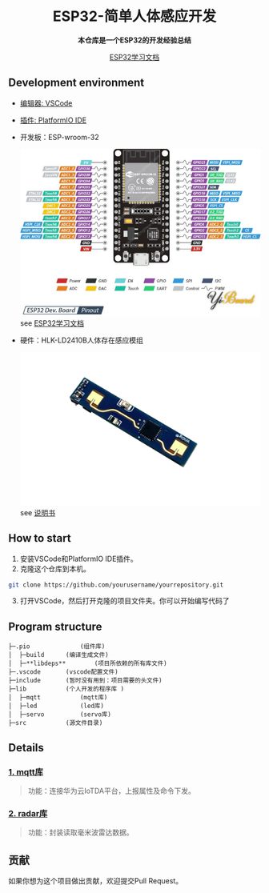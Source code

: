<h1 align="center" >ESP32-简单人体感应开发</h1>

<div align="center">
  <p>
    <strong>本仓库是一个ESP32的开发经验总结</strong><br>

[ESP32学习文档](https://lceda001.feishu.cn/wiki/RpCAw65FsiHfKSkFVV6ckdPjnlf)
  </p>
</div>

## Development environment

- [编辑器: VSCode](https://code.visualstudio.com/)
- [插件: PlatformIO IDE](https://marketplace.visualstudio.com/items?itemName=platformio.platformio-ide)
- 开发板：ESP-wroom-32

    ![esp32_pic](ESP32_pin.jpg) 
    see [ESP32学习文档](https://lceda001.feishu.cn/wiki/RpCAw65FsiHfKSkFVV6ckdPjnlf)
- 硬件：HLK-LD2410B人体存在感应模组

    ![LD2401B_pic](LD2410B.png) 
    see [说明书](/HLK%20LD2410B生命存在感应模组说明书%20V1.07.pdf)


## How to start

1. 安装VSCode和PlatformIO IDE插件。
2. 克隆这个仓库到本机。

```bash
git clone https://github.com/yourusername/yourrepository.git
``` 
3. 打开VSCode，然后打开克隆的项目文件夹。你可以开始编写代码了


## Program structure

```
├─.pio	    	    (组件库)
│  ├─build		(编译生成文件)
│  ├─**libdeps**	    (项目所依赖的所有库文件)
├─.vscode		(vscode配置文件)
├─include		(暂时没有用到：项目需要的头文件)
├─lib			(个人开发的程序库 )
│  ├─mqtt		    (mqtt库)
│  ├─led    		(led库)
│  ├─servo	    	(servo库)
├─src			(源文件目录)

```

## Details

### [1. mqtt库](./lib/mqtt)
> 功能：连接华为云IoTDA平台，上报属性及命令下发。

### [2. radar库](./lib/radar)
> 功能：封装读取毫米波雷达数据。


## 贡献
 如果你想为这个项目做出贡献，欢迎提交Pull Request。
